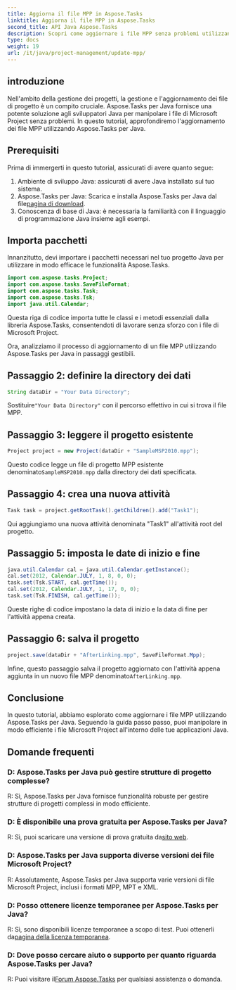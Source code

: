 ```yaml
---
title: Aggiorna il file MPP in Aspose.Tasks
linktitle: Aggiorna il file MPP in Aspose.Tasks
second_title: API Java Aspose.Tasks
description: Scopri come aggiornare i file MPP senza problemi utilizzando Aspose.Tasks per Java. Segui la nostra guida passo passo per una manipolazione efficiente dei file di progetto.
type: docs
weight: 19
url: /it/java/project-management/update-mpp/
---
```

## introduzione
Nell'ambito della gestione dei progetti, la gestione e l'aggiornamento dei file di progetto è un compito cruciale. Aspose.Tasks per Java fornisce una potente soluzione agli sviluppatori Java per manipolare i file di Microsoft Project senza problemi. In questo tutorial, approfondiremo l'aggiornamento dei file MPP utilizzando Aspose.Tasks per Java.
## Prerequisiti
Prima di immergerti in questo tutorial, assicurati di avere quanto segue:
1. Ambiente di sviluppo Java: assicurati di avere Java installato sul tuo sistema.
2.  Aspose.Tasks per Java: Scarica e installa Aspose.Tasks per Java dal file[pagina di download](https://releases.aspose.com/tasks/java/).
3. Conoscenza di base di Java: è necessaria la familiarità con il linguaggio di programmazione Java insieme agli esempi.

## Importa pacchetti
Innanzitutto, devi importare i pacchetti necessari nel tuo progetto Java per utilizzare in modo efficace le funzionalità Aspose.Tasks.

```java
import com.aspose.tasks.Project;
import com.aspose.tasks.SaveFileFormat;
import com.aspose.tasks.Task;
import com.aspose.tasks.Tsk;
import java.util.Calendar;
```
Questa riga di codice importa tutte le classi e i metodi essenziali dalla libreria Aspose.Tasks, consentendoti di lavorare senza sforzo con i file di Microsoft Project.

Ora, analizziamo il processo di aggiornamento di un file MPP utilizzando Aspose.Tasks per Java in passaggi gestibili.
## Passaggio 2: definire la directory dei dati
```java
String dataDir = "Your Data Directory";
```
 Sostituire`"Your Data Directory"` con il percorso effettivo in cui si trova il file MPP.
## Passaggio 3: leggere il progetto esistente
```java
Project project = new Project(dataDir + "SampleMSP2010.mpp");
```
 Questo codice legge un file di progetto MPP esistente denominato`SampleMSP2010.mpp` dalla directory dei dati specificata.
## Passaggio 4: crea una nuova attività
```java
Task task = project.getRootTask().getChildren().add("Task1");
```
Qui aggiungiamo una nuova attività denominata "Task1" all'attività root del progetto.
## Passaggio 5: imposta le date di inizio e fine
```java
java.util.Calendar cal = java.util.Calendar.getInstance();
cal.set(2012, Calendar.JULY, 1, 8, 0, 0);
task.set(Tsk.START, cal.getTime());
cal.set(2012, Calendar.JULY, 1, 17, 0, 0);
task.set(Tsk.FINISH, cal.getTime());
```
Queste righe di codice impostano la data di inizio e la data di fine per l'attività appena creata.
## Passaggio 6: salva il progetto
```java
project.save(dataDir + "AfterLinking.mpp", SaveFileFormat.Mpp);
```
 Infine, questo passaggio salva il progetto aggiornato con l'attività appena aggiunta in un nuovo file MPP denominato`AfterLinking.mpp`.

## Conclusione
In questo tutorial, abbiamo esplorato come aggiornare i file MPP utilizzando Aspose.Tasks per Java. Seguendo la guida passo passo, puoi manipolare in modo efficiente i file Microsoft Project all'interno delle tue applicazioni Java.
## Domande frequenti
### D: Aspose.Tasks per Java può gestire strutture di progetto complesse?
R: Sì, Aspose.Tasks per Java fornisce funzionalità robuste per gestire strutture di progetti complessi in modo efficiente.
### D: È disponibile una prova gratuita per Aspose.Tasks per Java?
 R: Sì, puoi scaricare una versione di prova gratuita da[sito web](https://releases.aspose.com/).
### D: Aspose.Tasks per Java supporta diverse versioni dei file Microsoft Project?
R: Assolutamente, Aspose.Tasks per Java supporta varie versioni di file Microsoft Project, inclusi i formati MPP, MPT e XML.
### D: Posso ottenere licenze temporanee per Aspose.Tasks per Java?
 R: Sì, sono disponibili licenze temporanee a scopo di test. Puoi ottenerli da[pagina della licenza temporanea](https://purchase.aspose.com/temporary-license/).
### D: Dove posso cercare aiuto o supporto per quanto riguarda Aspose.Tasks per Java?
 R: Puoi visitare il[Forum Aspose.Tasks](https://forum.aspose.com/c/tasks/15) per qualsiasi assistenza o domanda.